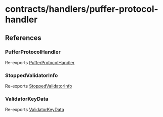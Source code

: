 # contracts/handlers/puffer-protocol-handler

## References

### PufferProtocolHandler

Re-exports [PufferProtocolHandler](puffer-protocol-handler.md#pufferprotocolhandler)

### StoppedValidatorInfo

Re-exports [StoppedValidatorInfo](puffer-protocol-handler.md#stoppedvalidatorinfo)

### ValidatorKeyData

Re-exports [ValidatorKeyData](puffer-protocol-handler.md#validatorkeydata)
